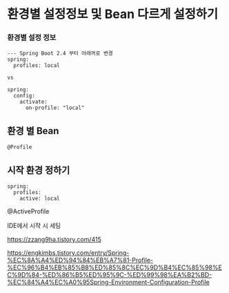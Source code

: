 # 환경별 설정정보 및 Bean 다르게 설정하기



### 환경별 설정 정보

```
--- Spring Boot 2.4 부터 아래꺼로 변경
spring:
  profiles: local

vs

spring:
  config:
    activate:
      on-profile: "local"
```





## 환경 별 Bean

`@Profile`



## 시작 환경 정하기

```
spring:
  profiles:
    active: local
```



@ActiveProfile



IDE에서 시작 시 세팅







https://zzang9ha.tistory.com/415

https://engkimbs.tistory.com/entry/Spring-%EC%8A%A4%ED%94%84%EB%A7%81-Profile-%EC%96%B4%EB%85%B8%ED%85%8C%EC%9D%B4%EC%85%98%EC%9D%84-%ED%86%B5%ED%95%9C-%ED%99%98%EA%B2%BD-%EC%84%A4%EC%A0%95Spring-Environment-Configuration-Profile